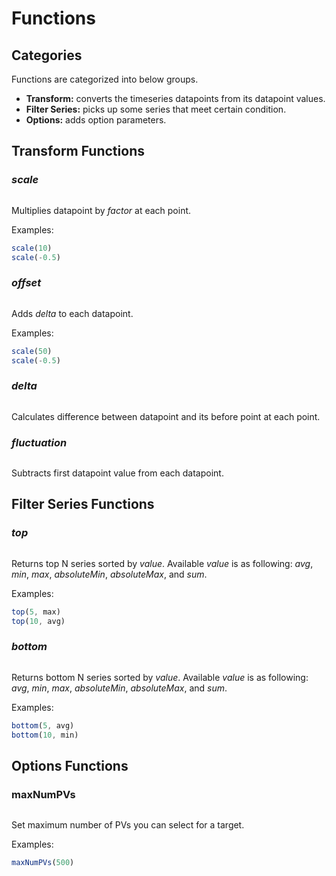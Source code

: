 # Functions
## Categories
Functions are categorized into below groups.

- **Transform:** converts the timeseries datapoints from its datapoint values.
- **Filter Series:** picks up some series that meet certain condition.
- **Options:** adds option parameters.

## Transform Functions

### _scale_
``` function:: scale(factor)
```

Multiplies datapoint by _factor_ at each point.

Examples:

```js
scale(10)
scale(-0.5)
```

### _offset_
``` function:: offset(delta)
```

Adds _delta_ to each datapoint.

Examples:

```js
scale(50)
scale(-0.5)
```

### _delta_
``` function:: delta()
```

Calculates difference between datapoint and its before point at each point.

### _fluctuation_
``` function:: fluctuation()
```

Subtracts first datapoint value from each datapoint.

## Filter Series Functions

### _top_
``` function:: top(number, value)
```

Returns top N series sorted by _value_.
Available _value_ is as following: _avg_, _min_, _max_, _absoluteMin_, _absoluteMax_, and _sum_.

Examples:

```js
top(5, max)
top(10, avg)
```

### _bottom_
``` function:: bottom(number, value)
```

Returns bottom N series sorted by _value_.
Available _value_ is as following: _avg_, _min_, _max_, _absoluteMin_, _absoluteMax_, and _sum_.

Examples:

```js
bottom(5, avg)
bottom(10, min)
```

## Options Functions
### maxNumPVs
``` function:: maxNumPVs(number)
```

Set maximum number of PVs you can select for a target.

Examples:

```js
maxNumPVs(500)
```
